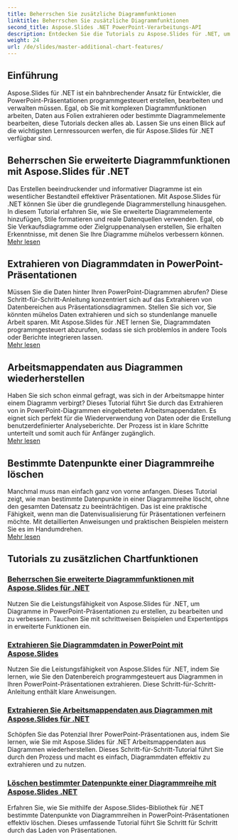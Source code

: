 ```yaml
---
title: Beherrschen Sie zusätzliche Diagrammfunktionen
linktitle: Beherrschen Sie zusätzliche Diagrammfunktionen
second_title: Aspose.Slides .NET PowerPoint-Verarbeitungs-API
description: Entdecken Sie die Tutorials zu Aspose.Slides für .NET, um erweiterte Diagrammfunktionen zu erlernen, Diagrammdaten zu extrahieren und Seriendaten in PowerPoint-Präsentationen zu bearbeiten.
weight: 24
url: /de/slides/master-additional-chart-features/
---
```

## Einführung

Aspose.Slides für .NET ist ein bahnbrechender Ansatz für Entwickler, die PowerPoint-Präsentationen programmgesteuert erstellen, bearbeiten und verwalten müssen. Egal, ob Sie mit komplexen Diagrammfunktionen arbeiten, Daten aus Folien extrahieren oder bestimmte Diagrammelemente bearbeiten, diese Tutorials decken alles ab. Lassen Sie uns einen Blick auf die wichtigsten Lernressourcen werfen, die für Aspose.Slides für .NET verfügbar sind.

## Beherrschen Sie erweiterte Diagrammfunktionen mit Aspose.Slides für .NET  
Das Erstellen beeindruckender und informativer Diagramme ist ein wesentlicher Bestandteil effektiver Präsentationen. Mit Aspose.Slides für .NET können Sie über die grundlegende Diagrammerstellung hinausgehen. In diesem Tutorial erfahren Sie, wie Sie erweiterte Diagrammelemente hinzufügen, Stile formatieren und reale Datenquellen verwenden. Egal, ob Sie Verkaufsdiagramme oder Zielgruppenanalysen erstellen, Sie erhalten Erkenntnisse, mit denen Sie Ihre Diagramme mühelos verbessern können.  
[Mehr lesen](./master-advanced-chart-features/)


## Extrahieren von Diagrammdaten in PowerPoint-Präsentationen  
Müssen Sie die Daten hinter Ihren PowerPoint-Diagrammen abrufen? Diese Schritt-für-Schritt-Anleitung konzentriert sich auf das Extrahieren von Datenbereichen aus Präsentationsdiagrammen. Stellen Sie sich vor, Sie könnten mühelos Daten extrahieren und sich so stundenlange manuelle Arbeit sparen. Mit Aspose.Slides für .NET lernen Sie, Diagrammdaten programmgesteuert abzurufen, sodass sie sich problemlos in andere Tools oder Berichte integrieren lassen.  
[Mehr lesen](./get-chart-data-extraction/)


## Arbeitsmappendaten aus Diagrammen wiederherstellen  
Haben Sie sich schon einmal gefragt, was sich in der Arbeitsmappe hinter einem Diagramm verbirgt? Dieses Tutorial führt Sie durch das Extrahieren von in PowerPoint-Diagrammen eingebetteten Arbeitsmappendaten. Es eignet sich perfekt für die Wiederverwendung von Daten oder die Erstellung benutzerdefinierter Analyseberichte. Der Prozess ist in klare Schritte unterteilt und somit auch für Anfänger zugänglich.  
[Mehr lesen](./extract-workbook-data-from-charts/)


## Bestimmte Datenpunkte einer Diagrammreihe löschen  
Manchmal muss man einfach ganz von vorne anfangen. Dieses Tutorial zeigt, wie man bestimmte Datenpunkte in einer Diagrammreihe löscht, ohne den gesamten Datensatz zu beeinträchtigen. Das ist eine praktische Fähigkeit, wenn man die Datenvisualisierung für Präsentationen verfeinern möchte. Mit detaillierten Anweisungen und praktischen Beispielen meistern Sie es im Handumdrehen.  
[Mehr lesen](./clearing-specific-chart-series-data-points/)

## Tutorials zu zusätzlichen Chartfunktionen
### [Beherrschen Sie erweiterte Diagrammfunktionen mit Aspose.Slides für .NET](./master-advanced-chart-features/)
Nutzen Sie die Leistungsfähigkeit von Aspose.Slides für .NET, um Diagramme in PowerPoint-Präsentationen zu erstellen, zu bearbeiten und zu verbessern. Tauchen Sie mit schrittweisen Beispielen und Expertentipps in erweiterte Funktionen ein.
### [Extrahieren Sie Diagrammdaten in PowerPoint mit Aspose.Slides](./get-chart-data-extraction/)
Nutzen Sie die Leistungsfähigkeit von Aspose.Slides für .NET, indem Sie lernen, wie Sie den Datenbereich programmgesteuert aus Diagrammen in Ihren PowerPoint-Präsentationen extrahieren. Diese Schritt-für-Schritt-Anleitung enthält klare Anweisungen.
### [Extrahieren Sie Arbeitsmappendaten aus Diagrammen mit Aspose.Slides für .NET](./extract-workbook-data-from-charts/)
Schöpfen Sie das Potenzial Ihrer PowerPoint-Präsentationen aus, indem Sie lernen, wie Sie mit Aspose.Slides für .NET Arbeitsmappendaten aus Diagrammen wiederherstellen. Dieses Schritt-für-Schritt-Tutorial führt Sie durch den Prozess und macht es einfach, Diagrammdaten effektiv zu extrahieren und zu nutzen.
### [Löschen bestimmter Datenpunkte einer Diagrammreihe mit Aspose.Slides .NET](./clearing-specific-chart-series-data-points/)
Erfahren Sie, wie Sie mithilfe der Aspose.Slides-Bibliothek für .NET bestimmte Datenpunkte von Diagrammreihen in PowerPoint-Präsentationen effektiv löschen. Dieses umfassende Tutorial führt Sie Schritt für Schritt durch das Laden von Präsentationen.